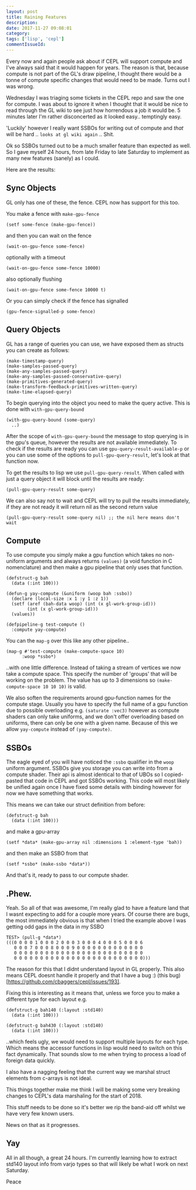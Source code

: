 ```yaml
---
layout: post
title: Raining Features
description:
date: 2017-11-27 09:08:01
category:
tags: ['lisp', 'cepl']
commentIssueId:
---
```


Every now and again people ask about if CEPL will support compute and I've always said that it would happen for years. The reason is that, because compute is not part of the GL's draw pipeline, I thought there would be a tonne of compute specific changes that would need to be made. Turns out I was wrong.

Wednesday I was triaging some tickets in the CEPL repo and saw the one for compute. I was about to ignore it when I thought that it would be nice to read through the GL wiki to see just how horrendous a job it would be. 5 minutes later I'm rather disconcerted as it looked easy.. temptingly easy.

'Luckily' however I really want SSBOs for writing out of compute and *that* will be hard .. `looks at gl wiki again` .. Shit.

Ok so SSBOs turned out to be a much smaller feature than expected as well. So I gave myself 24 hours, from late Friday to late Saturday to implement as many new features (sanely) as I could.

Here are the results:

## Sync Objects

GL only has one of these, the fence. CEPL now has support for this too.

You make a fence with `make-gpu-fence`

```
(setf some-fence (make-gpu-fence))
```

and then you can wait on the fence

```
(wait-on-gpu-fence some-fence)
```

optionally with a timeout

```
(wait-on-gpu-fence some-fence 10000)
```

also optionally flushing

```
(wait-on-gpu-fence some-fence 10000 t)
```

Or you can simply check if the fence has signalled

```
(gpu-fence-signalled-p some-fence)
```

## Query Objects

GL has a range of queries you can use, we have exposed them as structs you can create as follows:

```
(make-timestamp-query)
(make-samples-passed-query)
(make-any-samples-passed-query)
(make-any-samples-passed-conservative-query)
(make-primitives-generated-query)
(make-transform-feedback-primitives-written-query)
(make-time-elapsed-query)
```

To begin querying into the object you need to make the query active. This is done with `with-gpu-query-bound`

```
(with-gpu-query-bound (some-query)
  ..)
```

After the scope of `with-gpu-query-bound` the message to stop querying is in the gpu's queue, however the results are not available immediately. To check if the results are ready you can use `gpu-query-result-available-p` or you can use some of the options to `pull-gpu-query-result`, let's look at that function now.

To get the results to lisp we use `pull-gpu-query-result`. When called with just a query object it will block until the results are ready:

```
(pull-gpu-query-result some-query)
```

We can also say not to wait and CEPL will try to pull the results immediately, if they are not ready it will return nil as the second return value

```
(pull-gpu-query-result some-query nil) ;; the nil here means don't wait
```

## Compute

To use compute you simply make a gpu function which takes no non-uniform arguments and always returns `(values)` (a void function in C nomenclature) and then make a gpu pipeline that only uses that function.

```
(defstruct-g bah
  (data (:int 100)))

(defun-g yay-compute (&uniform (woop bah :ssbo))
  (declare (local-size :x 1 :y 1 :z 1))
  (setf (aref (bah-data woop) (int (x gl-work-group-id)))
        (int (x gl-work-group-id)))
  (values))

(defpipeline-g test-compute ()
  :compute yay-compute)
```

You can the `map-g` over this like any other pipeline..

```
(map-g #'test-compute (make-compute-space 10)
      :woop *ssbo*)

```

..with one little difference. Instead of taking a stream of vertices we now take a compute space. This specify the number of 'groups' that will be working on the problem. The value has up to 3 dimensions so `(make-compute-space 10 10 10)` is valid.

We also soften the requirements around gpu-function names for the compute stage. Usually you have to specify the full name of a gpu function due to possible overloading e.g. `(saturate :vec3)` however as compute shaders can only take uniforms, and we don't offer overloading based on uniforms, there can only be one with a given name. Because of this we allow `yay-compute` instead of `(yay-compute)`.

## SSBOs

The eagle eyed of you will have noticed the `:ssbo` qualifier in the `woop` uniform argument. SSBOs give you storage you can write into from a compute shader. Their api is almost identical to that of UBOs so I copied-pasted that code in CEPL and got SSBOs working. This code will most likely be unified again once I have fixed some details with binding however for now we have something that works.

This means we can take our struct definition from before:

```
(defstruct-g bah
  (data (:int 100)))
```

and make a gpu-array

```
(setf *data* (make-gpu-array nil :dimensions 1 :element-type 'bah))
```

and then make an SSBO from that

```
(setf *ssbo* (make-ssbo *data*))
```

And that's it, ready to pass to our compute shader.

## .Phew.

Yeah. So all of that was awesome, I'm really glad to have a feature land that I wasnt expecting to add for a couple more years. Of course there are bugs, the most immediately obvious is that when I tried the example above I was getting odd gaps in the data in my SSBO

```
TEST> (pull-g *data*)
(((0 0 0 0 1 0 0 0 2 0 0 0 3 0 0 0 4 0 0 0 5 0 0 0 6
   0 0 0 7 0 0 0 8 0 0 0 9 0 0 0 0 0 0 0 0 0 0 0 0 0
   0 0 0 0 0 0 0 0 0 0 0 0 0 0 0 0 0 0 0 0 0 0 0 0 0
   0 0 0 0 0 0 0 0 0 0 0 0 0 0 0 0 0 0 0 0 0 0 0 0 0)))
```

The reason for this that I didnt understand layout in GL properly. This also means CEPL doesnt handle it properly and that I have a bug :) (this bug)[https://github.com/cbaggers/cepl/issues/193].

Fixing this is interesting as it means that, unless we force you to make a different type for each layout e.g.

```
(defstruct-g bah140 (:layout :std140)
  (data (:int 100)))

(defstruct-g bah430 (:layout :std140)
  (data (:int 100)))
```

..which feels ugly, we would need to support multiple layouts for each type. Which means the accessor functions in lisp would need to switch on this fact dynamically. That sounds slow to me when trying to process a load of foreign data quickly.

I also have a nagging feeling that the current way we marshal struct elements from c-arrays is not ideal.

This things together make me think I will be making some very breaking changes to CEPL's data marshaling for the start of 2018.

This stuff needs to be done so it's better we rip the band-aid off whilst we have very few known users.

News on that as it progresses.

## Yay

All in all though, a great 24 hours. I'm currently learning how to extract std140 layout info from varjo types so that will likely be what I work on next Saturday.

Peace
